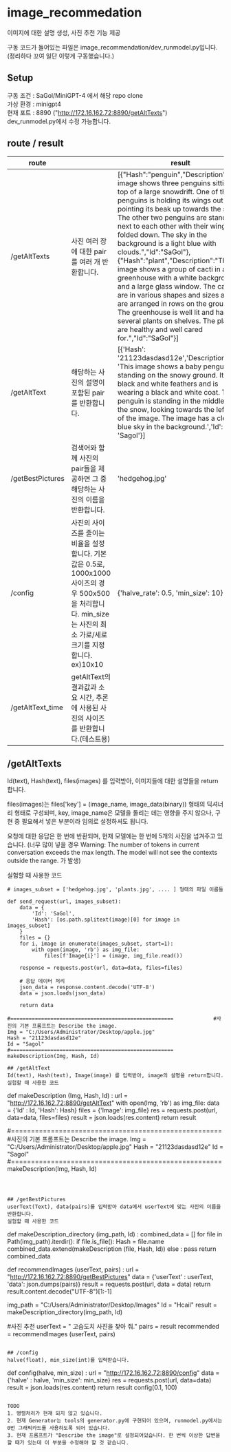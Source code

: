 # image_recommedation
이미지에 대한 설명 생성, 사진 추천 기능 제공

구동 코드가 들어있는 파일은 image_recommendation/dev_runmodel.py입니다. (정리하다 꼬여 일단 이렇게 구동했습니다.)

## Setup
구동 조건 : SaGol/MiniGPT-4 에서 해당 repo clone  
가상 환경 : minigpt4  
현재 포트 : 8890 ("http://172.16.162.72:8890/getAltTexts")   
dev_runmodel.py에서 수정 가능합니다.

## route / result
|  route |       | result |
|----|----|--------------|
| /getAltTexts         | 사진 여러 장에 대한 pair를 여러 개 반환합니다. |[{"Hash":"penguin","Description":"The image shows three penguins sitting on top of a large snowdrift. One of the penguins is holding its wings out and pointing its beak up towards the sky. The other two penguins are standing next to each other with their wings folded down. The sky in the background is a light blue with clouds.","Id":"SaGol"},{"Hash":"plant","Description":"The image shows a group of cacti in a greenhouse with a white background and a large glass window. The cacti are in various shapes and sizes and are arranged in rows on the ground. The greenhouse is well lit and has several plants on shelves. The plants are healthy and well cared for.","Id":"SaGol"}]|
| /getAltText         | 해당하는 사진의 설명이 포함된 pair를 반환합니다.   |[{'Hash': '21123dasdasd12e','Description': 'This image shows a baby penguin standing on the snowy ground. It has black and white feathers and is wearing a black and white coat. The penguin is standing in the middle of the snow, looking towards the left side of the image. The image has a clear blue sky in the background.','Id': 'Sagol'}]|
| /getBestPictures    | 검색어와 함께 사진의 pair들을 제공하면 그 중 해당하는 사진의 이름을 반환합니다.   |'hedgehog.jpg' |
| /config             | 사진의 사이즈를 줄이는 비율을 설정합니다. 기본값은 0.5로, 1000x1000 사이즈의 경우 500x500을 처리합니다. min_size는 사진의 최소 가로/세로크기를 지정합니다.  ex)10x10 | {'halve_rate': 0.5, 'min_size': 10} |
| /getAltText_time    | getAltText의 결과값과 소요 시간, 추론에 사용된 사진의 사이즈를 반환합니다.(테스트용) |


## /getAltTexts
Id(text), Hash(text), files(images) 를 입력받아, 이미지들에 대한 설명들을 return합니다. 

files(images)는
files['key'] = (image_name, image_data(binary)) 형태의 딕셔너리 형태로 구성되며, key, image_name은 모델을 돌리는 데는 영향을 주지 않으나, 구현 중 필요해서 넣은 부분이라 임의로 설정하셔도 됩니다.

요청에 대한 응답은 한 번에 반환되며, 현재 모델에는 한 번에 5개의 사진을 넘겨주고 있습니다. 
(너무 많이 넣을 경우 Warning: The number of tokens in current conversation exceeds the max length. The model will not see the contexts outside the range. 가 발생)

실험할 때 사용한 코드
```
# images_subset = ['hedgehog.jpg', 'plants.jpg', .... ] 형태의 파일 이름들

def send_request(url, images_subset):
    data = {
        'Id': 'SaGol',
        'Hash': [os.path.splitext(image)[0] for image in images_subset]
    }
    files = {}
    for i, image in enumerate(images_subset, start=1):
        with open(image, 'rb') as img_file:
            files[f'Image{i}'] = (image, img_file.read())

    response = requests.post(url, data=data, files=files)

    # 응답 데이터 처리
    json_data = response.content.decode('UTF-8')
    data = json.loads(json_data)
    
    return data

#=====================================================             #사진의 기본 프롬프트는 Describe the image.
Img = "C:/Users/Administrator/Desktop/apple.jpg"
Hash = "21123dasdasd12e"
Id = "Sagol"
#=====================================================
makeDescription(Img, Hash, Id)

## /getAltText
Id(text), Hash(text), Image(image) 를 입력받아, image의 설명을 return합니다.  
실험할 때 사용한 코드
```
def makeDescription (Img, Hash, Id) :
    url = "http://172.16.162.72:8890/getAltText"
    with open(Img, 'rb') as img_file:
        data = {'Id' : Id, 'Hash': Hash}
        files = {'Image': img_file}
        res = requests.post(url, data=data, files=files)
        result = json.loads(res.content)
        return result

#=====================================================             #사진의 기본 프롬프트는 Describe the image.
Img = "C:/Users/Administrator/Desktop/apple.jpg"
Hash = "21123dasdasd12e"
Id = "Sagol"
#=====================================================
makeDescription(Img, Hash, Id)
```



## /getBestPictures
userText(Text), data(pairs)를 입력받아 data에서 userText에 맞는 사진의 이름을 반환합니다.  
실험할 때 사용한 코드
```
def makeDescription_directory (img_path, Id) :
    combined_data = []
    for file in Path(img_path).iterdir():
        if file.is_file():
            Hash = file.name
            combined_data.extend(makeDescription (file, Hash, Id))
        else :
            pass
    return combined_data

def recommendImages (userText, pairs) :
    url = "http://172.16.162.72:8890/getBestPictures"
    data = {'userText' : userText, 'data': json.dumps(pairs)} 
    result = requests.post(url, data = data)
    return result.content.decode("UTF-8")[1:-1]

img_path = "C:/Users/Administrator/Desktop/Images"
Id = "Hcail"
result = makeDescription_directory(img_path, Id)

#사진 추천
userText = " 고슴도치 사진을 찾아 줘."
pairs = result
recommended = recommendImages (userText, pairs)
```

## /config
halve(float), min_size(int)를 입력받습니다.
```
def config(halve, min_size) :
    url = "http://172.16.162.72:8890/config"
    data = {'halve' : halve, 'min_size': min_size}
    res = requests.post(url, data=data)
    result = json.loads(res.content)
    return result
config(0.1, 100)
```

TODO 
1. 병렬처리가 현재 되지 않고 있습니다.  
2. 현재 Generator는 tools의 generator.py에 구현되어 있으며, runmodel.py에서는 0번 그래픽카드를 사용하도록 되어 있습니다.  
3. 현재 프롬프트가 "Describe the image"로 설정되어있습니다. 한 번씩 이상한 답변을 할 때가 있는데 이 부분을 수정해야 할 것 같습니다.
